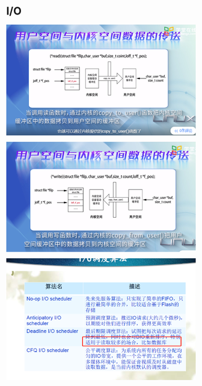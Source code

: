 # I/O

![image-20220107232054471](images/image-20220107232054471.png)

![image-20220107232111416](images/image-20220107232111416.png)





![image-20220107232934218](images/image-20220107232934218.png)